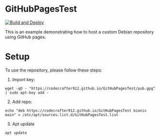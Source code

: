 # GitHubPagesTest

[![Build and Deploy](https://github.com/CodeCrafter912/GitHubPagesTest/actions/workflows/release.yml/badge.svg)](https://github.com/CodeCrafter912/GitHubPagesTest/actions/workflows/release.yml)

This is an example demonstrating how to host a custom Debian repository using GitHub pages.

# Setup
To use the repository, please follow these steps:
1. Import key:
```
wget -qO - "https://codecrafter912.github.io/GitHubPagesTest/pub.gpg" | sudo apt-key add -
```
2. Add repo:
```
echo "deb https://codecrafter912.github.io/GitHubPagesTest bionic main" > /etc/apt/sources.list.d/GitHubPagesTest.list
```
3. Apt update
```
apt update
```
